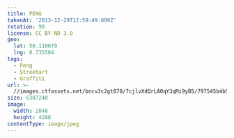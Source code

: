 ```yaml
---
title: PENG
takenAt: '2013-12-29T12:59:49.000Z'
rotation: 90
license: CC BY-ND 3.0
geo:
  lat: 50.110079
  lng: 8.735504
tags:
  - Peng
  - Streetart
  - Graffiti
url: >-
  //images.ctfassets.net/bncv3c2gt878/7cjlvXdQrLA0qY3qMi9yB5/797545b4b59da32053987d3c5c212253/peng_11625825016_o
size: 6387240
image:
  width: 2848
  height: 4288
contentType: image/jpeg
---
```


